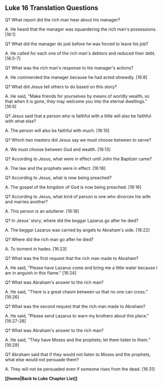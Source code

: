 ## Luke 16 Translation Questions ##

Q? What report did the rich man hear about his manager?

A. He heard that the manager was squandering the rich man's possessions. [16:1]

Q? What did the manager do just before he was forced to leave his job?

A. He called for each one of the rich man's debtors and reduced their debt. [16:5-7]

Q? What was the rich man's response to his manager's actions?

A. He commended the manager because he had acted shrewdly. [16:8]

Q? What did Jesus tell others to do based on this story?

A. He said, "Make friends for yourselves by means of worldly wealth, so that when it is gone, they may welcome you into the eternal dwellings." [16:9]

Q? Jesus said that a person who is faithful with a little will also be faithful with what else?

A. The person will also be faithful with much. [16:10]

Q? Which two masters did Jesus say we must choose between to serve?

A. We must choose between God and wealth. [16:13]

Q? According to Jesus, what were in effect until John the Baptizer came?

A. The law and the prophets were in effect. [16:16]

Q? According to Jesus, what is now being preached?

A. The gospel of the kingdom of God is now being preached. [16:16]

Q? According to Jesus, what kind of person is one who divorces his wife and marries another?

A. This person is an adulterer. [16:18]

Q? In Jesus' story, where did the beggar Lazarus go after he died?

A. The beggar Lazarus was carried by angels to Abraham's side. [16:22]

Q? Where did the rich man go after he died?

A. To torment in hades. [16:23]

Q? What was the first request that the rich man made to Abraham?

A. He said, "Please have Lazarus come and bring me a little water because I am in anguish in this flame." [16:24]

Q? What was Abraham's answer to the rich man?

A. He said, "There is a great chasm between us that no one can cross." [16:26]

Q? What was the second request that the rich man made to Abraham?

A. He said, "Please send Lazarus to warn my brothers about this place." [16:27-28]

Q? What was Abraham's answer to the rich man?

A. He said, "They have Moses and the prophets; let them listen to them." [16:29]

Q? Abraham said that if they would not listen to Moses and the prophets, what else would not persuade them?

A. They will not be persuaded even if someone rises from the dead. [16:31]

__[[home|Back to Luke Chapter List]]__

